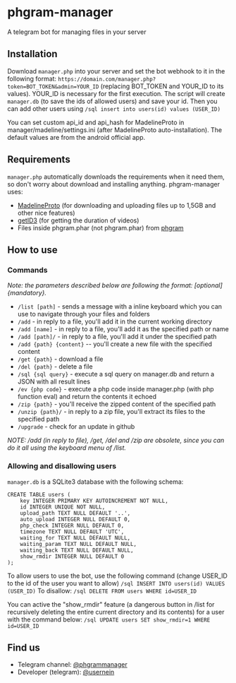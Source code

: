 # phgram-manager
A telegram bot for managing files in your server

## Installation
Download `manager.php` into your server and set the bot webhook to it in the following format: `https://domain.com/manager.php?token=BOT_TOKEN&admin=YOUR_ID` (replacing BOT\_TOKEN and YOUR\_ID to its values).
YOUR\_ID is necessary for the first execution. The script will create `manager.db` (to save the ids of allowed users) and save your id. Then you can add other users using `/sql insert into users(id) values (USER_ID)`

You can set custom api\_id and api\_hash for MadelineProto in manager/madeline/settings.ini (after MadelineProto auto-installation). The default values are from the android official app.

## Requirements
`manager.php` automatically downloads the requirements when it need them, so don't worry about download and installing anything. phgram-manager uses:
- [MadelineProto](https://github.com/danog/MadelineProto) (for downloading and uploading files up to 1,5GB and other nice features)
- [getID3](https://github.com/JamesHeinrich/getID3) (for getting the duration of videos)
- Files inside phgram.phar (not phgram.phar) from [phgram](https://github.com/usernein/phgram)

## How to use
### Commands
_Note: the parameters described below are following the format: [optional] {mandatory}._

 * `/list [path]` - sends a message with a inline keyboard which you can use to navigate through your files and folders
 * `/add` - in reply to a file, you'll add it in the current working directory
 * `/add [name]` - in reply to a file, you'll add it as the specified path or name
 * `/add [path]/` - in reply to a file, you'll add it under the specified path
 * `/add {path} {content}` -- you'll create a new file with the specified content
 * `/get {path}` - download a file
 * `/del {path}` - delete a file
 * `/sql {sql query}` - execute a sql query on manager.db and return a JSON with all result lines
 * `/ev {php code}` - execute a php code inside manager.php (with php function eval) and return the contents it echoed
 * `/zip {path}` - you'll receive the zipped content of the specified path
 * `/unzip {path}/` - in reply to a zip file, you'll extract its files to the specified path
 * `/upgrade` - check for an update in github

_NOTE: /add (in reply to file), /get, /del and /zip are obsolete, since you can do it all using the keyboard menu of /list._

### Allowing and disallowing users
`manager.db` is a SQLite3 database with the following schema:
```
CREATE TABLE users (
    key INTEGER PRIMARY KEY AUTOINCREMENT NOT NULL,
    id INTEGER UNIQUE NOT NULL,
    upload_path TEXT NULL DEFAULT '..',
    auto_upload INTEGER NULL DEFAULT 0,
    php_check INTEGER NULL DEFAULT 0,
    timezone TEXT NULL DEFAULT 'UTC',
    waiting_for TEXT NULL DEFAULT NULL,
    waiting_param TEXT NULL DEFAULT NULL,
    waiting_back TEXT NULL DEFAULT NULL,
	show_rmdir INTEGER NULL DEFAULT 0
);
```

To allow users to use the bot, use the following command (change USER\_ID to the id of the user you want to allow)
`/sql INSERT INTO users(id) VALUES (USER_ID)`
To disallow:
`/sql DELETE FROM users WHERE id=USER_ID`

You can active the "show_rmdir" feature (a dangerous button in /list for recursively deleting the entire current directory and its contents) for a user with the command below:
`/sql UPDATE users SET show_rmdir=1 WHERE id=USER_ID`

## Find us
* Telegram channel: [@phgrammanager](https://t.me/phgrammanager)
* Developer (telegram): [@usernein](https://t.me/usernein)